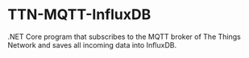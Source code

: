 # TTN-MQTT-InfluxDB
.NET Core program that subscribes to the MQTT broker of The Things Network and saves all incoming data into InfluxDB.
